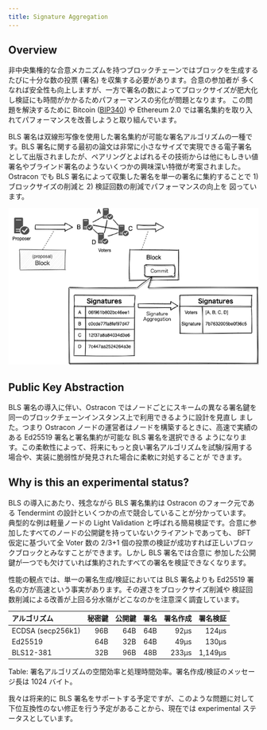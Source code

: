```yaml
---
title: Signature Aggregation
---
```


## Overview

非中央集権的な合意メカニズムを持つブロックチェーンではブロックを生成するたびに十分な数の投票 (署名) を収集する必要があります。合意の参加者が
多くなれば安全性も向上しますが、一方で署名の数によってブロックサイズが肥大化し検証にも時間がかかるためパフォーマンスの劣化が問題となります。
この問題を解決するために Bitcoin ([BIP340](https://github.com/bitcoin/bips/blob/master/bip-0340.mediawiki)) や Ethereum 2.0
では署名集約を取り入れてパフォーマンスを改善しようと取り組んでいます。

BLS 署名は双線形写像を使用した署名集約が可能な署名アルゴリズムの一種です。BLS 署名に関する最初の論文は非常に小さなサイズで実現できる電子署名
として出版されましたが、ペアリングとよばれるその技術からは他にもしきい値署名やブラインド署名のようないくつかの興味深い特徴が考案されました。
Ostracon でも BLS 署名によって収集した署名を単一の署名に集約することで 1) ブロックサイズの削減と 2) 検証回数の削減でパフォーマンスの向上を
図っています。

![BLS Signature Aggregation](../static/signature-aggregation/bls_signature_aggregation.png)

## Public Key Abstraction

BLS 署名の導入に伴い、Ostracon ではノードごとにスキームの異なる署名鍵を同一のブロックチェーンインスタンス上で利用できるように設計を見直し
ました。つまり Ostracon ノードの運営者はノードを構築するときに、高速で実績のある Ed25519 署名と署名集約が可能な BLS 署名を選択できる
ようになります。この柔軟性によって、将来にもっと良い署名アルゴリズムを試験/採用する場合や、実装に脆弱性が発見された場合に柔軟に対処することが
できます。

## Why is this an experimental status?

BLS の導入にあたり、残念ながら BLS 署名集約は Ostracon のフォーク元である Tendermint の設計といくつかの点で競合していることが分かっています。
典型的な例は軽量ノードの Light Validation と呼ばれる簡易検証です。合意に参加したすべてのノードの公開鍵を持っていないクライアントであっても、
BFT 仮定に基づいて全 Voter 数の 2/3+1 個の投票の検証が成功すれば正しいブロックブロックとみなすことができます。しかし BLS 署名では合意に
参加した公開鍵が一つでも欠けていれば集約されたすべての署名を検証できなくなります。

性能の観点では、単一の署名生成/検証においては BLS 署名よりも Ed25519 署名の方が高速という事実があります。その遅さをブロックサイズ削減や
検証回数削減による改善が上回る分水嶺がどこなのかを注意深く調査しています。

| アルゴリズム            | 秘密鍵 | 公開鍵 |  署名 |  署名作成 |    署名検証 |
|:------------------|----:|----:|----:|------:|--------:|
| ECDSA (secp256k1) | 96B | 64B | 64B |  92μs |   124μs |
| Ed25519           | 64B | 32B | 64B |  49μs |   130μs |
| BLS12-381         | 32B | 96B | 48B | 233μs | 1,149μs |

Table: 署名アルゴリズムの空間効率と処理時間効率。署名作成/検証のメッセージ長は 1024 バイト。

我々は将来的に BLS 署名をサポートする予定ですが、このような問題に対して下位互換性のない修正を行う予定があることから、現在では experimental
ステータスとしています。
